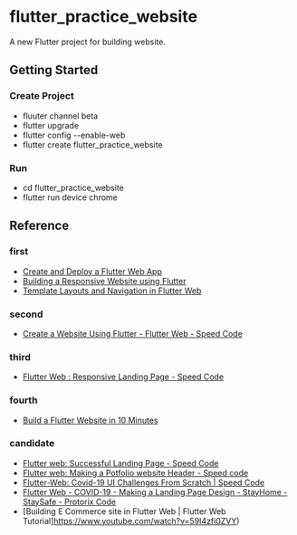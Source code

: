 # flutter_practice_website

A new Flutter project for building website.

## Getting Started

### Create Project

- fluuter channel beta
- flutter upgrade
- flutter config --enable-web
- flutter create flutter_practice_website

### Run

- cd flutter_practice_website
- flutter run device chrome

## Reference

### first

- [Create and Deploy a Flutter Web App](https://www.filledstacks.com/post/create-and-deploy-a-flutter-web-app/)
- [Building a Responsive Website using Flutter](https://www.filledstacks.com/post/building-a-responsive-website-using-flutter/)
- [Template Layouts and Navigation in Flutter Web](https://www.filledstacks.com/post/template-layouts-and-navigation-in-flutter-web/)

### second

- [Create a Website Using Flutter - Flutter Web - Speed Code](https://www.youtube.com/watch?v=E6fLm5XlJDY)

### third

- [Flutter Web : Responsive Landing Page - Speed Code](https://www.youtube.com/watch?v=87cz-ihAJ-8)

### fourth

- [Build a Flutter Website in 10 Minutes](https://www.youtube.com/watch?v=HjlnT2ieh70)

### candidate

- [Flutter web: Successful Landing Page - Speed Code](https://www.youtube.com/watch?v=wUCiY9MlHyY)
- [Flutter web: Making a Potfolio website Header - Speed code](https://www.youtube.com/watch?v=Y2_lrL1ebHw)
- [Flutter-Web: Covid-19 UI Challenges From Scratch | Speed Code](https://www.youtube.com/watch?v=4MpAP0mKa5E)
- [Flutter Web - COVID-19 - Making a Landing Page Design - StayHome - StaySafe - Protorix Code](https://www.youtube.com/watch?v=TwFf-UG5Nhk)
- [Building E Commerce site in Flutter Web | Flutter Web Tutorial]https://www.youtube.com/watch?v=59I4zfi0ZVY)
